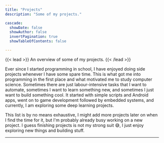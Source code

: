 ```yaml
---
title: "Projects"
description: "Some of my projects."

cascade:
  showDate: false
  showAuthor: false
  invertPagination: true
  showTableOfContents: false

---
```


{{< lead >}}
An overview of some of my projects.
{{< /lead >}}

Ever since I started programming in school, I have enjoyed doing side projects whenever I have some spare time. This is what got me into programming in the first place and what motivated me to study computer science. Sometimes there are just labour-intensive tasks that I want to automate, sometimes I want to learn something new, and sometimes I just want to build something cool. It started with simple scripts and Android apps, went on to game development followed by embedded systems, and currently, I am exploring some deep learning projects.

This list is by no means exhaustive, I might add more projects later on when I find the time for it, but I'm probably already busy working on a new project. I guess finishing projects is not my strong suit 😅, I just enjoy exploring new things and building stuff.

---
